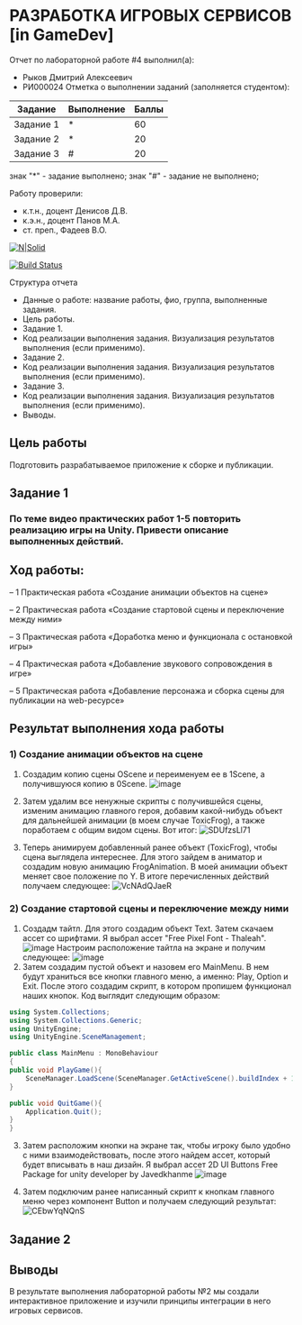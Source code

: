 # РАЗРАБОТКА ИГРОВЫХ СЕРВИСОВ [in GameDev]
Отчет по лабораторной работе #4 выполнил(а):
- Рыков Дмитрий Алексеевич
- РИ000024
Отметка о выполнении заданий (заполняется студентом):

| Задание | Выполнение | Баллы |
| ------ | ------ | ------ |
| Задание 1 | * | 60 |
| Задание 2 | * | 20 |
| Задание 3 | # | 20 |

знак "*" - задание выполнено; знак "#" - задание не выполнено;

Работу проверили:
- к.т.н., доцент Денисов Д.В.
- к.э.н., доцент Панов М.А.
- ст. преп., Фадеев В.О.

[![N|Solid](https://cldup.com/dTxpPi9lDf.thumb.png)](https://nodesource.com/products/nsolid)

[![Build Status](https://travis-ci.org/joemccann/dillinger.svg?branch=master)](https://travis-ci.org/joemccann/dillinger)

Структура отчета

- Данные о работе: название работы, фио, группа, выполненные задания.
- Цель работы.
- Задание 1.
- Код реализации выполнения задания. Визуализация результатов выполнения (если применимо).
- Задание 2.
- Код реализации выполнения задания. Визуализация результатов выполнения (если применимо).
- Задание 3.
- Код реализации выполнения задания. Визуализация результатов выполнения (если применимо).
- Выводы.

## Цель работы
Подготовить разрабатываемое приложение к сборке и публикации. 
## Задание 1
### По теме видео практических работ 1-5 повторить реализацию игры на Unity. Привести описание выполненных действий.
## Ход работы:
– 1 Практическая работа «Создание анимации объектов на сцене»

– 2 Практическая работа «Создание стартовой сцены и переключение
между ними»

– 3 Практическая работа «Доработка меню и функционала с остановкой
игры»

– 4 Практическая работа «Добавление звукового сопровождения в игре»

– 5 Практическая работа «Добавление персонажа и сборка сцены для
публикации на web-ресурсе»

## Результат выполнения хода работы
### 1) Создание анимации объектов на сцене
1. Создадим копию сцены OScene и переименуем ее в 1Scene, а получившуюся копию в 0Scene. 
![image](https://user-images.githubusercontent.com/91608946/198101019-9b9ecf83-511f-440c-beed-015dcb95d5a1.png)

2. Затем удалим все ненужные скрипты с получившейся сцены, изменим анимацию главного героя, добавим какой-нибудь объект для дальнейшей анимации (в моем случае ToxicFrog), а также поработаем с общим видом сцены. Вот итог: 
![SDUfzsLl71](https://user-images.githubusercontent.com/91608946/198102057-0c3768ee-b4ba-4353-8ecd-19f9f595cde4.gif)

3. Теперь анимируем добавленный ранее объект (ToxicFrog), чтобы сцена выглядела интереснее. Для этого зайдем в аниматор и создадим новую анимацию FrogAnimation. В моей анимации объект меняет свое положение по Y. В итоге перечисленных действий получаем следующее: 
![VcNAdQJaeR](https://user-images.githubusercontent.com/91608946/198102701-e77919f9-f4bf-4dbe-87e9-7347432e8c5a.gif)

### 2) Создание стартовой сцены и переключение между ними
1. Создадм тайтл. Для этого создадим объект Text. Затем скачаем ассет со шрифтами. Я выбрал ассет "Free Pixel Font - Thaleah".
 ![image](https://user-images.githubusercontent.com/91608946/198117660-0f16b895-1a25-4883-bbf5-50efc87730ea.png)
 Настроим расположение тайтла на экране и получим следующее: 
 ![image](https://user-images.githubusercontent.com/91608946/198117834-31b32ee0-e8cd-4d28-ae95-cd9d6e5ea4d0.png)
2. Затем создадим пустой объект и назовем его MainMenu. В нем будут храниться все кнопки главного меню, а именно: Play, Option и Exit. После этого создадим скрипт, в котором пропишем функционал наших кнопок. Код выглядит следующим образом:
```c#
using System.Collections;
using System.Collections.Generic;
using UnityEngine;
using UnityEngine.SceneManagement;

public class MainMenu : MonoBehaviour
{
public void PlayGame(){
    SceneManager.LoadScene(SceneManager.GetActiveScene().buildIndex + 1);
}

public void QuitGame(){
    Application.Quit();
}
}
```
3. Затем расположим кнопки на экране так, чтобы игроку было удобно с ними взаимодействовать, после этого найдем ассет, который будет вписывать в наш дизайн. Я выбрал ассет 2D UI Buttons Free Package for unity developer by Javedkhanme
![image](https://user-images.githubusercontent.com/91608946/198118526-b8ed4f4d-c9ac-48c7-bbfd-b5832cff3321.png)

4. Затем подключим ранее написанный скрипт к кнопкам главного меню через компонент Button и получаем следующий результат:
![CEbwYqNQnS](https://user-images.githubusercontent.com/91608946/198119294-82517f18-8f01-499d-9e91-f64b2e45d526.gif)






## Задание 2
### 



## Выводы
В результате выполнения лабораторной работы №2 мы создали интерактивное приложение и изучили принципы интеграции в него игровых сервисов.


